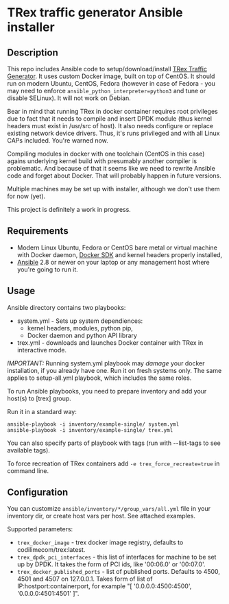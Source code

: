 # TRex traffic generator Ansible installer

## Description

This repo includes Ansible code to setup/download/install [TRex Traffic Generator](https://trex-tgn.cisco.com). It uses custom Docker image, built on top of CentOS. It should run on modern Ubuntu, CentOS, Fedora (however in case of Fedora - you may need to enforce `ansible_python_interpreter=python3` and tune or disable SELinux). It will not work on Debian. 

Bear in mind that running TRex in docker container requires root privileges due to fact that it needs to compile and insert DPDK module (thus kernel headers must exist in /usr/src of host). It also needs configure or replace existing network device drivers. Thus, it's runs privileged and with all Linux CAPs included. You're warned now. 

Compiling modules in docker with one toolchain (CentOS in this case) agains underlying kernel build with presumably another compiler is problematic. And because of that it seems like we need to rewrite Ansible code and forget about Docker. That will probably happen in future versions. 

Multiple machines may be set up with installer, although we don't use them for now (yet). 

This project is definitely a work in progress. 

## Requirements

* Modern Linux Ubuntu, Fedora or CentOS bare metal or virtual machine with Docker daemon, [Docker SDK](https://docker-py.readthedocs.io/en/stable/) and kernel headers properly installed, 
* [Ansible](https://www.ansible.com/) 2.8 or newer on your laptop or any management host where you're going to run it. 

## Usage

Ansible directory contains two playbooks: 

* system.yml - Sets up system dependiences:
  * kernel headers, modules, python pip, 
  * Docker daemon and python API library
* trex.yml - downloads and launches Docker container with TRex in interactive mode. 

*IMPORTANT:* Running system.yml playbook may *damage* your docker installation, if you already have one. Run it on fresh systems only. The same applies to setup-all.yml playbook, which includes the same roles.

To run Ansible playbooks, you need to prepare inventory and add your host(s) to [trex] group. 

Run it in a standard way:

    ansible-playbook -i inventory/example-single/ system.yml
    ansible-playbook -i inventory/example-single/ trex.yml

You can also specify parts of playbook with tags (run with --list-tags to see available tags). 

To force recreation of TRex containers add `-e trex_force_recreate=true` in command line. 

## Configuration

You can customize `ansible/inventory/*/group_vars/all.yml` file in your inventory dir, or create host vars per host. See attached examples. 

Supported parameters:

* `trex_docker_image` - trex docker image registry, defaults to codilimecom/trex:latest. 
* `trex_dpdk_pci_interfaces` - this list of interfaces for machine to be set up by DPDK. It takes the form of PCI ids, like '00:06.0' or '00:07.0'. 
* `trex_docker_published_ports` - list of published ports. Defaults to 4500, 4501 and 4507 on 127.0.0.1. Takes form of list of IP:hostport:containerport, for example "[ '0.0.0.0:4500:4500', '0.0.0.0:4501:4501' ]". 
